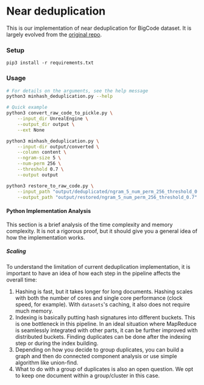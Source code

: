 # Near deduplication

This is our implementation of near deduplication for BigCode dataset. It is largely evolved from the [original repo](https://github.com/bigcode-project/bigcode-analysis/tree/main/data_analysis/near-deduplication).

### Setup

````
pip3 install -r requirements.txt
````

### Usage

```bash
# For details on the arguments, see the help message
python3 minhash_deduplication.py --help

# Quick example
python3 convert_raw_code_to_pickle.py \
    --input_dir UnrealEngine \
    --output_dir output \
    --ext None

python3 minhash_deduplication.py \
    --input-dir output/converted \
    --column content \
    --ngram-size 5 \
    --num-perm 256 \
    --threshold 0.7 \
    --output output

python3 restore_to_raw_code.py \
    --input_path "output/deduplicated/ngram_5_num_perm_256_threshold_0.7/UnrealEngine" \
    --output_path "output/restored/ngram_5_num_perm_256_threshold_0.7"
```

#### Python Implementation Analysis

This section is a brief analysis of the time complexity and memory complexity. It is not a rigorous proof, but it should give you a general idea of how the implementation works.

##### Scaling

To understand the limitation of current deduplication implementation, it is important to have an idea of how each step in the pipeline affects the overall time:
1. Hashing is fast, but it takes longer for long documents. Hashing scales with both the number of cores and single core performance (clock speed, for example). With `datasets`'s caching, it also does not require much memory.
2. Indexing is basically putting hash signatures into different buckets. This is one bottleneck in this pipeline. In an ideal situation where MapReduce is seamlessly integrated with other parts, it can be further improved with distributed buckets. Finding duplicates can be done after the indexing step or during the index building.
4. Depending on how you decide to group duplicates, you can build a graph and then do connected component analysis or use simple algorithm like union-find.
5. What to do with a group of duplicates is also an open question. We opt to keep one document within a group/cluster in this case.

